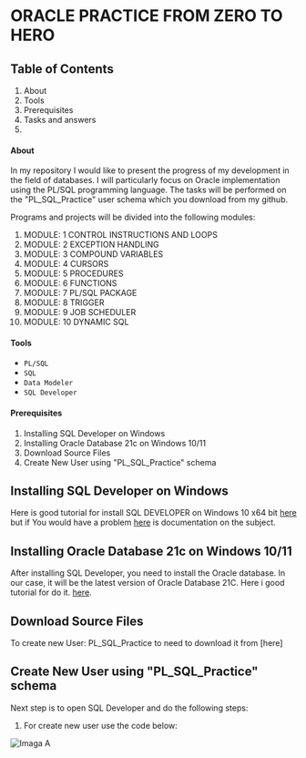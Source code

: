 # ORACLE PRACTICE FROM ZERO TO HERO


## Table of Contents 
1. About
2. Tools
3. Prerequisites
4. Tasks and answers
5. 

#### About

In my repository I would like to present the progress of my development in the field of databases. I will particularly focus on Oracle implementation using the PL/SQL programming language. The tasks will be performed on the "PL_SQL_Practice" user schema which you download from my github.

Programs and projects will be divided into the following modules:

1. MODULE: 1 CONTROL INSTRUCTIONS AND LOOPS
2. MODULE: 2 EXCEPTION HANDLING
3. MODULE: 3 COMPOUND VARIABLES
4. MODULE: 4 CURSORS
5. MODULE: 5 PROCEDURES
6. MODULE: 6 FUNCTIONS
7. MODULE: 7 PL/SQL PACKAGE
8. MODULE: 8 TRIGGER
9. MODULE: 9 JOB SCHEDULER
10. MODULE: 10 DYNAMIC SQL


#### Tools 

* `PL/SQL`
* `SQL`
* `Data Modeler`
* `SQL Developer`

#### Prerequisites

1. Installing SQL Developer on Windows
2. Installing Oracle Database 21c on Windows 10/11 
3. Download Source Files
5. Create New User using "PL_SQL_Practice" schema




## Installing SQL Developer on Windows

 Here is good tutorial for install SQL DEVELOPER on Windows 10 x64 bit [here](https://www.youtube.com/watch?v=zliF8kXVmeE) but if You would have a problem [here](https://docs.oracle.com/en/database/oracle/sql-developer/22.2/rptug/sql-developer-concepts-usage.html#GUID-156BEBA3-2F9B-4CE0-8E91-728581FF46AB) is documentation on the subject. 

## Installing Oracle Database 21c on Windows 10/11 

After installing SQL Developer, you need to install the Oracle database. In our case, it will be the latest version of Oracle Database 21C. Here i good tutorial for do it.  [here](https://www.youtube.com/watch?v=-h2NJmake20). 

## Download Source Files

To create new User: PL_SQL_Practice to need to download it from [here]


## Create New User using "PL_SQL_Practice" schema

Next step is to open SQL Developer and do the following steps:
1. For create new user use the code below: 

![Imaga](./GitImages/FirstImages.PNG)
A